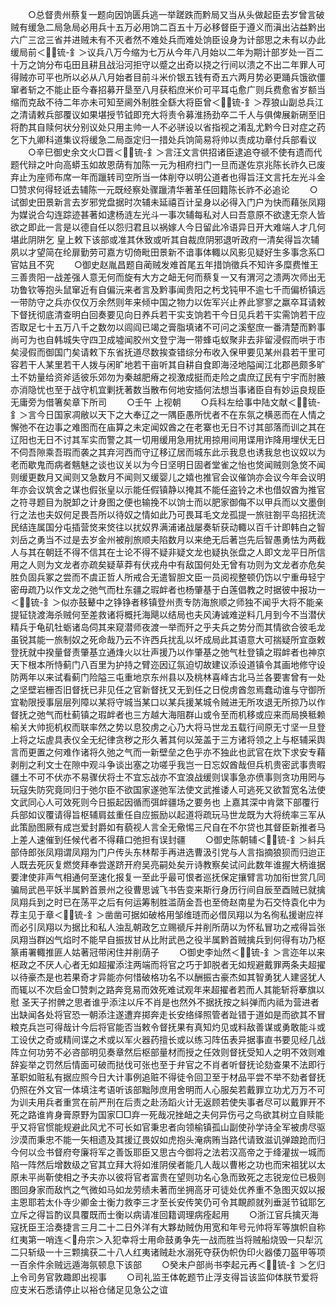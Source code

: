 <!-- { "loadSidebar": true } -->
　　○总督贵州蔡复一题向因饷匮兵逃一举蹉跌而黔局又当从头做起臣去岁曾言破贼有缓急二局急局必用兵十五万必用饷二百五十万必移督臣于遵义而滇出沾益黔出六广三岔三省并进贼未有不灭者然不难处兵而难处饷臣设身为计部思之未有以办此缓局前＜锍-釒＞议兵八万今缩为七万从今年八月始以二年为期计部岁处一百二十万之饷分布屯田且耕且战沿河拒守以蹙之出奇以挠之行间以溃之不出二年罪人可得贼亦可平也所以必从八月始者目前斗米价银五钱有奇五六两月势必更踊兵饿欲僵窜者斩之不能止臣今春招募开垦至八月获稻庶米价可平耳屯愈广则兵费愈省岁额当缩而克敌不待二年亦未可知至阃外制胜全繇大将臣曾＜锍-釒＞荐狼山副总兵江之清请敕兵部覆议如果堪授节钺即充大将责令募淮扬劲卒二千人与俱俾展新硎至旧将酌其自赎何状分别议处只用主帅一人不必骈设以省指视之淆乱尤黔今日对症之药乞下九卿科道集议将缓急二局亟定归一措处兵饷简易将帅以责成功章付兵部看议
　　○辛巳御史余文火□晋＜锍-釒＞言汪文言供招诸臣逮追夺禠不使有遗而代题代辩之叶向高蟒玉如故恩荫有加陈一元为相府扫门一旦而遂佐京兆陈长祚久已废弃止为座师布席一年而躐转司空所当一体削夺以明公道者也得旨汪文言托左光斗金□赞求何得轻诋去辅陈一元既经察处骤躐清华著革任回籍陈长祚不必追论
　　○试御史田景新言去岁邪党盘据时次辅未延禧百计呈身以必得入门户为快而藉张凤翔为媒说合勾连踪迹甚著如逮杨涟左光斗一事次辅每私对人曰吾意原不欲逮无奈人皆欲之即此一言是以德自任以怨归君且以祸嫁人今日留此冷语异日开大难端人才几何堪此阴阱乞  皇上敕下该部或准其休致或听其自裁庶阴邪退听政府一清矣得旨次辅夙以才望简在纶扉勤劳可嘉方切倚毗田景新不谙事体輙以风影见疑好生多事念系□官姑且不究
　　○御史赵胤昌题自蔺贼发难首尾五年措饷徵兵不知许多糜费惟王三善贵阳一战差强人意无何而旋有大方之衄无何而蔡复一又有渭河之溃两次师出无功鲁钦等抱头鼠窜近有自偏沅来者言及黔事闻贵阳之杇戈钝甲不逾七千而偏桥镇远一带防守之兵亦仅仅万余然则年来倾中国之物力以佐军兴止养此寥寥之羸卒耳请敕下督抚彻底清查明白回奏要见向日养兵若干实支饷若干今日见兵若干实需饷若干应否取足七十五万八千之数勿以闾阎已竭之膏脂填诸不可问之溪壑庶一番清楚而黔事尚可为也自韩城失守四卫成墟闻胶州文登宁海一带蜂屯蚁聚非去非留浸假而哄于市矣浸假而御国门矣请敕下东省抚道尽数挨查错综分布收入保甲要见某州县若干里可容若干人某里若干人拨与闲旷地若干亩听其自耕自食即海泾地隘闻江北郡邑颇多旷土不妨量给资斧适彼乐郊勿为秦越肥瘠之视激成挺而走险之虞庶辽民有宁宇而肘腋亦消隐忧也至于战守机宜剿抚著数当散布何地安插何法想当事诸臣自有妙运良规臣无庸旁为借箸矣章下所司
　　○壬午  上视朝
　　○兵科左给事中陆文献＜锍-釒＞言今日国家凋敝以天下之大奉辽之一隅臣愚所忧者不在东氛之横恶而在人情之懈弛不在边事之难图而在庙算之未定闻奴酋之在老寨也无日不讨其部落而训之其在辽阳也无日不讨其军实而警之其一切用缓用急用扰用掠用间用谍用诈降用埋伏无日不伺吾隙乘吾瑕而袭之其弃河西而守辽移辽居而城东此示我息也诱我怠也议奴以为老而歇鬼而病者魑魅之谈也议关以为今日坚明日固者堂雀之怡也焂闻贼则急焂不闻则缓更数月又闻则又急数月不闻则又缓婴儿之嬉也推官会议催饷亦会议今年会议明年亦会议筑舍之谋也假张皇以示能任假镇静以掩其不能任盗铃之术也借奴酋为推官之符寻题目为脱卸之计身图之便也输挽不以饷士而以肥家御侮不以甲兵而以文墨倒行之法也夫奴何足畏吾所以待奴之情如此乃可畏耳毛文龙孤提一旅驻劄平岛招抚流民结连属国分屯插营焂来焂往以扰奴界满浦诸战屡奏斩获动輙以百千计即韩白之智刘岳之勇当不过是去岁金州被削旅顺夫陷数月以来绝无后著岂先后智愚勇怯为两截人与其在朝廷不得不信其在士论不得不疑非疑文龙也疑执张盘之人即文龙平日所信用之人则为文龙者亦疏矣疑草莽有伏戎舟中有敌国何处无曾有功则为文龙者亦危矣胜负固兵冢之尝而不虞正哲人所戒合无遣智胆文臣一员阅视整顿仍饬以宁重毋轻宁密毋疏乃以作文龙之弛气而杜东疆之瑕衅者也杨肇基于白莲倡教之时据彼中报功一＜锍-釒＞似亦鼓鼙中之铮铮者移镇登州责专防海旅顺之师独不闻乎大将不能亲提钲铙渡海杀贼何至差救诸将概托海飓以结局也夫风涛诚难逆料几月到今不当潜伏精兵于龟矶牡蛎诸岛伺其来窥潜师夜渡一举而歼之乎夫兵之势分而其情欲合彼毛龙虽锐其能一旅制奴之死命哉乃云不许西兵扰乱以坏成局此其语意大可揣疑所宜亟敕登抚就中揆量督责肇基立通烽火以壮声援乃以作肇基之弛气杜登镇之瑕衅者也神京天下根本所恃蓟门八百里为护持之臂迩因辽氛迫切故建议添设道镇令其画地修守设防两年以来试看蓟门险隘三屯重地京东州县以及桃林喜峰古北马兰各要害曾有一处之坚壁岩栅否旧督抚已非见任之官新督抚又无到任之日傥虏酋忽焉蠢动谁与守御所宜勒限授事层层列障以某将守城当某口以某兵援某城令贼进无所攻退无所掠乃以作督抚之弛气而杜蓟镇之瑕衅者也三方越大海阻群山或令至而机移或应来而局换秪赖榆关大帅扼机权而联率然之势以息狡虏之心乃大将马世龙五载行间原无寸坚一旦登上将之坛虗具表仪全无纪律贪秽之形久著其何以笼盖于三方诸将领之上与枢辅采舆言而更置之何难作诸将久弛之气而一新壁垒之色乎亦不独此也武官在炊下求安专藉剥削之利文士在隙中观斗争谈出塞之功嗟乎我岂一日忘奴酋哉但兵机贵密武事贵暇疆土不可不伏亦不易骤伏将士不宜忘战亦不宜浪战缓则误事急亦偾事则贪功用罔与玩寇失防究竟同归于弛尔臣不欲国家遂弛军法使文武推诿人可逃死又欲暂宽名法使文武同心人可效死则今日振起因循而弭衅疆场之要务也  上嘉其深中肯綮下部覆行兵部如议覆请得旨枢辅肩兹重任自应振励以起道将疏玩马世龙既为大将统率三军从此策励图厥有成岂爱封爵如有藐视人言全无儆惕三尺自在不尔贷也其督臣新推者马上差人速催到任候代者不得藉口弛担有误封疆
　　○御史陈朝辅＜锍-釒＞紏兵部侍郎张凤翔谓凤翔为门户传头东林帮手再进选曹汲引党与人言指摘狼狈而归迨正人既去死灰复燃焂拜奉尝遂跻开府吴亮嗣处矣亓诗教察矣试问此数年谁握大柄谁据要津使非声气相通何至速化报复一至此乎最可恨者巡抚保定攘臂言功加衔世赏几同骗局武邑平妖半属黔首景州之役曹思诚飞书告变来斯行身历行间自辰至酉贼已就擒凤翔兵到之时已在荡平之后有何运筹制胜滥荫金吾也至倚赵南星为石交恃袁化中为荐主见于章＜锍-釒＞凿凿可据如破格用邹维琏而必借凤翔以为名徇私援谢应祥而必引凤翔以为据比和私人浊乱朝政乞立赐禠斥并削所荫以为怀私冒功之戒得旨张凤翔当群凶气焰时不能早自振拔甘从比附武邑之役半属黔首贼擒兵到何得有功乃枢篆甫署輙推匪人姑著冠带闲住并削荫子
　　○御史李灿然＜锍-釒＞言迩年以来枢政之不厌人心者无如超擢添注两端而将官之巧于卸脱者无如规避戴罪两条夫超擢以待豪杰是也若果奇才异能亦何惜破格功名不以酬振古豪杰如其智勇犹人建竖犹人而辄以不次启金□赞刺之路奔竞易而效死难试观年来超擢者若而人其能斩将搴旗以慰  圣天子拊髀之思者谁乎添注以斥不肖是也然外不据抚按之紏弹而内祗为营进者出缺闻各处将官恐一朝添注遂遭弃掷奔走长安络绎照管者趾错于道如是而欲其不冒粮克兵岂可得哉计今后将官能否当敕令督抚果有真知灼见或料敌善谋或勇敢能斗或工设伏之奇或精间谍之术或以军火器药擅长或以练习阵伍表异据事直书要见经几战阵立何功劳不必咨部明见奏章然后枢部量材而授之任效则督抚受知人之明不效则难辞妄举之罚然后情面可破而挞伐可张也至于弁官之不肖者听督抚论劾查果不法即行革职如赃私有据应照今日大计事例追赃不得徒令回卫至于材品平尝不举不劾者督抚仍照在外文官一体填注考语听该部黜陟庶用舍明而人心服矣若戴罪立功尤万万不可为训夫用兵者重赏在前严刑在后责之赴汤蹈火计无返顾若使失事者尽可以戴罪开不死之路谁肯身膏原野为国家□□弃一死哉况挫衄之夫何异伤弓之鸟欲其树立自赎能乎又将官惯能规避此风尤不可长如官秉忠者向领榆镇孤山副使孙学诗全军被虏尽驱沙漠而秉忠不能一矢相遗及其援辽畏奴如虎抱头淹病贿当路代请致滋讥弹踉跄而归今何以佥书督府夸廉将军之善饭耶臣又思古今御将之法若汉高帝之于绛灌拔一城而陷一阵然后增数级之官其立拜大将如淮阴侯者能几人哉以曹彬之功也而宋祖犹以太原未平尚靳使相之予夫亦以彼将官者富贵在望则功名心急而致死之志锐宠位已极则图回身家而敌忾之气微如马如龙劳绩未著而坐拥高牙可徒处优养重不急图灭奴以报主恩耶若太仆寺少卿金士衡力救李三才至长安传笑仍可令其靦颜就列垂涎节钺耶乞立斥之得旨酌议具覆既而士衡以病请准回籍调理病痊起用
　　○浙江官兵擒灭海寇抚臣王洽奏捷言三月二十二日外洋有大夥劫贼伪用宽和年号元帅将军等旗帜自称红夷第一哨连＜舟宗＞入犯幸将士用命鼓勇争先一战而胜当将贼船烧毁一只犁沉二只斩级一十三颗擒获二十八人红夷诸贼赴水溺死夺获伪帜伪印火器倭刀盔甲等项一百余件余贼远遁海氛顿息下该部
　　○癸未户部尚书李起元再＜锍-釒＞乞归  上令司务官敦趣即出视事
　　○司礼监王体乾题节止浮支得旨该监仰体朕节爱将应支米石悉请停止以裕仓储足见急公之谊
